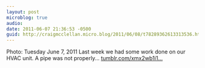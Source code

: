 ```yaml
---
layout: post
microblog: true
audio: 
date: 2011-06-07 21:36:53 -0500
guid: http://craigmcclellan.micro.blog/2011/06/08/t78289362613313536.html
---
```

Photo: Tuesday June 7, 2011 Last week we had some work done on our HVAC unit. A pipe was not properly... [tumblr.com/xmx2wb1i1...](http://tumblr.com/xmx2wb1i1w)
